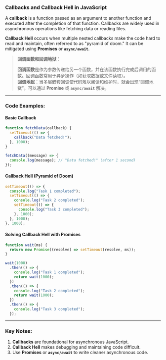 ### Callbacks and Callback Hell in JavaScript

<audio src="C:\Users\10691\Downloads\A __callback__ .mp3"></audio>

A **callback** is a function passed as an argument to another function and executed after the completion of that function. Callbacks are widely used in asynchronous operations like fetching data or reading files.  

**Callback Hell** occurs when multiple nested callbacks make the code hard to read and maintain, often referred to as "pyramid of doom." It can be mitigated using **Promises** or **`async/await`**.

> **回调函数和回调地狱**：
>
> <audio src="C:\Users\10691\Downloads\回掉函数是作为参数传递给另一个.mp3"></audio>
>
> **回调函数**是作为参数传递给另一个函数，并在该函数执行完成后调用的函数。回调函数常用于异步操作（如获取数据或文件读取）。  
> **回调地狱**：当多层嵌套回调使代码难以阅读和维护时，就会出现“回调地狱”。可以通过 **Promise** 或 **`async/await`** 解决。

---

### Code Examples:

<audio src="C:\Users\10691\Downloads\这段代码展示了 JavaScr (6).mp3"></audio>

#### **Basic Callback**
```javascript
function fetchData(callback) {
  setTimeout(() => {
    callback("Data fetched!");
  }, 1000);
}

fetchData((message) => {
  console.log(message); // "Data fetched!" (after 1 second)
});
```

#### **Callback Hell (Pyramid of Doom)**
```javascript
setTimeout(() => {
  console.log("Task 1 completed");
  setTimeout(() => {
    console.log("Task 2 completed");
    setTimeout(() => {
      console.log("Task 3 completed");
    }, 1000);
  }, 1000);
}, 1000);
```

#### **Solving Callback Hell with Promises**
```javascript
function wait(ms) {
  return new Promise((resolve) => setTimeout(resolve, ms));
}

wait(1000)
  .then(() => {
    console.log("Task 1 completed");
    return wait(1000);
  })
  .then(() => {
    console.log("Task 2 completed");
    return wait(1000);
  })
  .then(() => {
    console.log("Task 3 completed");
  });
```

---

### Key Notes:
1. **Callbacks** are foundational for asynchronous JavaScript.
2. **Callback Hell** makes debugging and maintaining code difficult.
3. Use **Promises** or **`async/await`** to write cleaner asynchronous code.